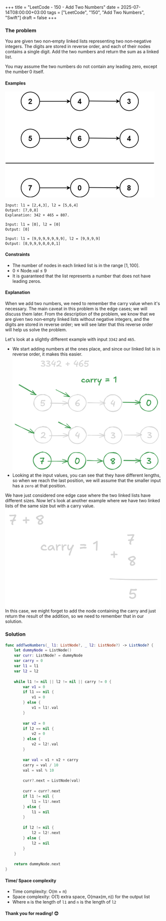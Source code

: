 +++
title = "LeetCode - 150 - Add Two Numbers"
date = 2025-07-14T08:00:00+03:00
tags = ["LeetCode", "150", "Add Two Numbers", "Swift"]
draft = false
+++

### The problem

You are given two non‑empty linked lists representing two non‑negative integers. The digits are stored in reverse order, and each of their nodes contains a single digit. Add the two numbers and return the sum as a linked list.

You may assume the two numbers do not contain any leading zero, except the number 0 itself.

#### Examples

![alt image](images/addtwonumber1.jpg#center)

```
Input: l1 = [2,4,3], l2 = [5,6,4]
Output: [7,0,8]
Explanation: 342 + 465 = 807.
```

```
Input: l1 = [0], l2 = [0]
Output: [0]
```

```
Input: l1 = [9,9,9,9,9,9,9], l2 = [9,9,9,9]
Output: [8,9,9,9,0,0,0,1]
```

#### Constraints

* The number of nodes in each linked list is in the range \[1, 100].
* 0 ≤ Node.val ≤ 9
* It is guaranteed that the list represents a number that does not have leading zeros.

#### Explanation

When we add two numbers, we need to remember the carry value when it's necessary. The main caveat in this problem is the edge cases; we will discuss them later.
From the description of the problem, we know that we are given two non‑empty linked lists without negative integers, and the digits are stored in reverse order; we will see later that this reverse order will help us solve the problem.

Let's look at a slightly different example with input `3342` and `465`.

* We start adding numbers at the ones place, and since our linked list is in reverse order, it makes this easier.
  ![alt image](images/2.png#center)
* Looking at the input values, you can see that they have different lengths, so when we reach the last position, we will assume that the smaller input has a `zero` at that position.

We have just considered one edge case where the two linked lists have different sizes.
Now let's look at another example where we have two linked lists of the same size but with a carry value.
![alt image](images/2-1.png#center)
In this case, we might forget to add the node containing the carry and just return the result of the addition, so we need to remember that in our solution.

### Solution

```swift
func addTwoNumbers(_ l1: ListNode?, _ l2: ListNode?) -> ListNode? {
    let dummyNode = ListNode()
    var curr: ListNode? = dummyNode
    var carry = 0
    var l1 = l1
    var l2 = l2

    while l1 != nil || l2 != nil || carry != 0 {
        var v1 = 0
        if l1 == nil {
            v1 = 0
        } else {
            v1 = l1!.val
        }

        var v2 = 0
        if l2 == nil {
            v2 = 0
        } else {
            v2 = l2!.val
        }

        var val = v1 + v2 + carry
        carry = val / 10
        val = val % 10

        curr?.next = ListNode(val)

        curr = curr?.next
        if l1 != nil {
            l1 = l1!.next
        } else {
            l1 = nil
        }

        if l2 != nil {
            l2 = l2!.next
        } else {
            l2 = nil
        }
    }

    return dummyNode.next
}
```

#### Time/ Space complexity

* Time complexity: O(m + n)
* Space complexity: O(1) extra space, O(max(m, n)) for the output list
* Where `m` is the length of `l1` and `n` is the length of `l2`

#### Thank you for reading! 😊
